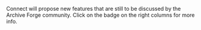 Connect will propose new features that are still to be discussed by the Archive Forge community.
Click on the badge on the right columns for more info.
